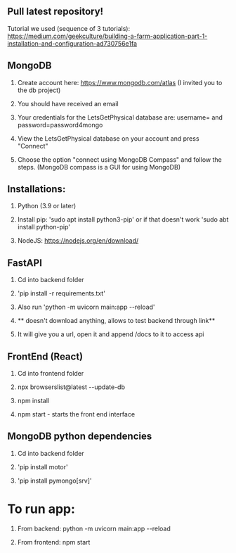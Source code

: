 ## Pull latest repository!

Tutorial we used (sequence of 3 tutorials): <https://medium.com/geekculture/building-a-farm-application-part-1-installation-and-configuration-ad730756e1fa>

## MongoDB

1.  Create account here: <https://www.mongodb.com/atlas> (I invited you to the db project)

1.  You should have received an email

3.  Your credentials for the LetsGetPhysical database are: username=<your net id> and password=password4mongo

4.  View the LetsGetPhysical database on your account and press "Connect"

5.  Choose the option "connect using MongoDB Compass" and follow the steps. (MongoDB compass is a GUI for using MongoDB)

## Installations:

1.  Python (3.9 or later)

2.  Install pip: 'sudo apt install python3-pip' or if that doesn't work 'sudo abt install python-pip'

3.  NodeJS: <https://nodejs.org/en/download/>

## FastAPI

1.  Cd into backend folder

2.  'pip install -r requirements.txt'

3.  Also run 'python -m uvicorn main:app --reload'

1.  ** doesn't download anything, allows to test backend through link**

5.  It will give you a url, open it and append /docs to it to access api

## FrontEnd (React)

1.  Cd into frontend folder

2.  npx browserslist@latest --update-db

3.  npm install

4.  npm start - starts the front end interface

## MongoDB python dependencies

1.  Cd into backend folder

2.  'pip install motor'

3.  'pip install pymongo[srv]'

# To run app:

1.  From backend: python -m uvicorn main:app --reload

2.  From frontend: npm start